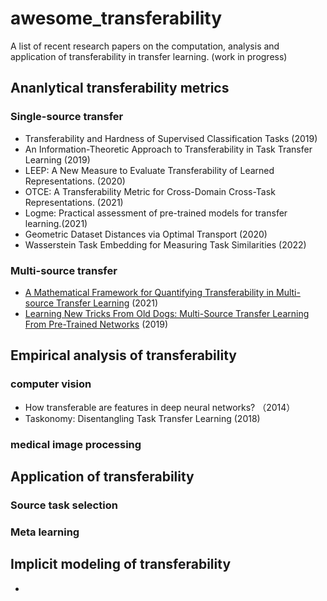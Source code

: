 # awesome_transferability
A list of recent research papers on the computation, analysis and application of transferability in transfer learning. 
(work in progress)

## Ananlytical transferability metrics
### Single-source transfer
- Transferability and Hardness of Supervised Classification Tasks (2019)
-  An Information-Theoretic Approach
to Transferability in Task Transfer Learning (2019)  
-  LEEP: A New Measure to Evaluate Transferability of
Learned Representations. (2020)
-  OTCE: A Transferability Metric for Cross-Domain Cross-Task Representations. (2021)
-  Logme: Practical
assessment of pre-trained models for transfer learning.(2021)
-  Geometric Dataset Distances via Optimal Transport (2020)
- Wasserstein Task Embedding for Measuring Task Similarities (2022)
### Multi-source transfer
- [A Mathematical Framework for Quantifying Transferability in Multi-source Transfer Learning](https://proceedings.neurips.cc/paper/2021/hash/db9ad56c71619aeed9723314d1456037-Abstract.html) (2021)
- [Learning New Tricks From Old Dogs: Multi-Source Transfer Learning From Pre-Trained Networks](https://proceedings.neurips.cc/paper/2019/hash/6048ff4e8cb07aa60b6777b6f7384d52-Abstract.html) (2019)
## Empirical analysis of transferability
### computer vision
- How transferable are features in deep neural networks? （2014）
- Taskonomy: Disentangling Task Transfer Learning (2018)
### medical image processing
 


## Application of transferability 
 

### Source task selection 
### Meta learning

## Implicit modeling of transferability 
- 
